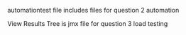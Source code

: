automationtest file includes files for question 2 automation

View Results Tree is jmx file for question 3 load testing
